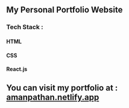 ## My Personal Portfolio Website

### Tech Stack :
#### HTML
#### CSS
#### React.js

## You can visit my portfolio at : [amanpathan.netlify.app](https://amanpathan.netlify.app/)
